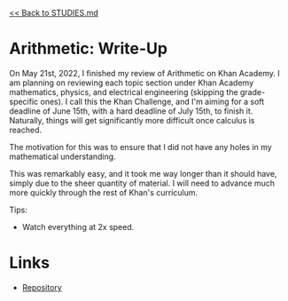 [<< Back to STUDIES.md](../../STUDIES.md)
# Arithmetic: Write-Up
On May 21st, 2022, I finished my review of Arithmetic on Khan Academy. I am planning on reviewing each topic section under Khan Academy mathematics, physics, and electrical engineering (skipping the grade-specific ones). I call this the Khan Challenge, and I'm aiming for a soft deadline of June 15th, with a hard deadline of July 15th, to finish it. Naturally, things will get significantly more difficult once calculus is reached.

The motivation for this was to ensure that I did not have any holes in my mathematical understanding.

This was remarkably easy, and it took me way longer than it should have, simply due to the sheer quantity of material. I will need to advance much more quickly through the rest of Khan's curriculum. 

Tips:

- Watch everything at 2x speed. 

# Links
- [Repository](https://github.com/MasqueradeOfSilence/arithmetic)
